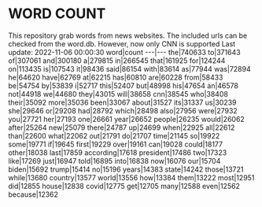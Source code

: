 # WORD COUNT
This repository grab words from news websites. The included urls can be checked from the word.db.
However, now only CNN is supported
Last update: 2022-11-06 00:00:30
word|count
---|---
the|740633
to|371643
of|307061
and|300180
a|279815
in|266545
that|161925
for|124244
on|113435
is|107543
it|98436
said|86154
with|83614
as|77944
was|72894
he|64620
have|62769
at|62215
has|60810
are|60228
from|58433
be|54754
by|53839
i|52717
this|52407
but|48998
his|47654
an|46578
not|44918
we|44680
they|43015
will|38658
cnn|38545
who|38408
their|35092
more|35036
been|33067
about|31527
its|31337
us|30239
she|29646
or|29208
had|28792
which|28498
also|27956
were|27932
you|27721
her|27193
one|26661
year|26652
people|26235
would|26062
after|25264
new|25079
there|24787
up|24699
when|22925
all|22612
than|22600
what|22062
out|21791
do|21707
time|21145
so|19922
some|19771
if|19645
first|19229
over|19161
can|19028
could|18177
other|18038
last|17859
according|17618
president|17486
two|17323
like|17269
just|16947
told|16895
into|16838
now|16076
our|15704
biden|15692
trump|15414
no|15196
years|14383
state|14242
those|13721
while|13680
country|13577
world|13556
how|13384
them|13222
most|12951
did|12855
house|12838
covid|12775
get|12705
many|12588
even|12562
because|12362
